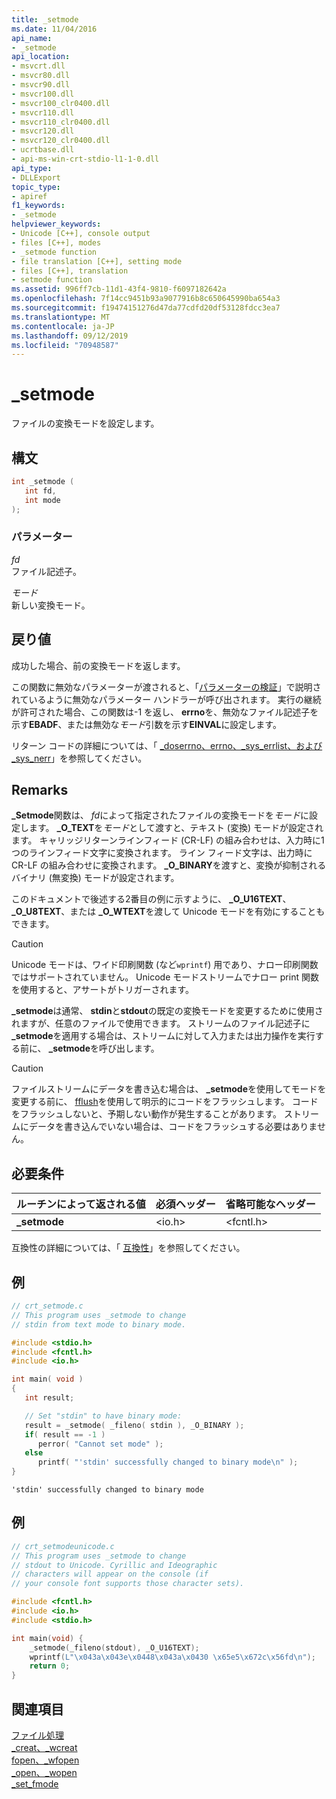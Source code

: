 ```yaml
---
title: _setmode
ms.date: 11/04/2016
api_name:
- _setmode
api_location:
- msvcrt.dll
- msvcr80.dll
- msvcr90.dll
- msvcr100.dll
- msvcr100_clr0400.dll
- msvcr110.dll
- msvcr110_clr0400.dll
- msvcr120.dll
- msvcr120_clr0400.dll
- ucrtbase.dll
- api-ms-win-crt-stdio-l1-1-0.dll
api_type:
- DLLExport
topic_type:
- apiref
f1_keywords:
- _setmode
helpviewer_keywords:
- Unicode [C++], console output
- files [C++], modes
- _setmode function
- file translation [C++], setting mode
- files [C++], translation
- setmode function
ms.assetid: 996ff7cb-11d1-43f4-9810-f6097182642a
ms.openlocfilehash: 7f14cc9451b93a9077916b8c650645990ba654a3
ms.sourcegitcommit: f19474151276d47da77cdfd20df53128fdcc3ea7
ms.translationtype: MT
ms.contentlocale: ja-JP
ms.lasthandoff: 09/12/2019
ms.locfileid: "70948587"
---
```

# <a name="_setmode"></a>_setmode

ファイルの変換モードを設定します。

## <a name="syntax"></a>構文

```C
int _setmode (
   int fd,
   int mode
);
```

### <a name="parameters"></a>パラメーター

*fd*<br/>
ファイル記述子。

*モード*<br/>
新しい変換モード。

## <a name="return-value"></a>戻り値

成功した場合、前の変換モードを返します。

この関数に無効なパラメーターが渡されると、「[パラメーターの検証](../../c-runtime-library/parameter-validation.md)」で説明されているように無効なパラメーター ハンドラーが呼び出されます。 実行の継続が許可された場合、この関数は-1 を返し、 **errno**を、無効なファイル記述子を示す**EBADF**、または無効な*モード*引数を示す**EINVAL**に設定します。

リターン コードの詳細については、「 [_doserrno、errno、_sys_errlist、および _sys_nerr](../../c-runtime-library/errno-doserrno-sys-errlist-and-sys-nerr.md)」を参照してください。

## <a name="remarks"></a>Remarks

**_Setmode**関数は、 *fd*によって指定されたファイルの変換モードを*モード*に設定します。 **_O_TEXT**を*モード*として渡すと、テキスト (変換) モードが設定されます。 キャリッジリターンラインフィード (CR-LF) の組み合わせは、入力時に1つのラインフィード文字に変換されます。 ライン フィード文字は、出力時に CR-LF の組み合わせに変換されます。 **_O_BINARY**を渡すと、変換が抑制されるバイナリ (無変換) モードが設定されます。

このドキュメントで後述する2番目の例に示すように、 **_O_U16TEXT**、 **_O_U8TEXT**、または **_O_WTEXT**を渡して Unicode モードを有効にすることもできます。

> [!CAUTION]
> Unicode モードは、ワイド印刷関数 (など`wprintf`) 用であり、ナロー印刷関数ではサポートされていません。 Unicode モードストリームでナロー print 関数を使用すると、アサートがトリガーされます。

**_setmode**は通常、 **stdin**と**stdout**の既定の変換モードを変更するために使用されますが、任意のファイルで使用できます。 ストリームのファイル記述子に **_setmode**を適用する場合は、ストリームに対して入力または出力操作を実行する前に、 **_setmode**を呼び出します。

> [!CAUTION]
> ファイルストリームにデータを書き込む場合は、 **_setmode**を使用してモードを変更する前に、 [fflush](fflush.md)を使用して明示的にコードをフラッシュします。 コードをフラッシュしないと、予期しない動作が発生することがあります。 ストリームにデータを書き込んでいない場合は、コードをフラッシュする必要はありません。

## <a name="requirements"></a>必要条件

|ルーチンによって返される値|必須ヘッダー|省略可能なヘッダー|
|-------------|---------------------|----------------------|
|**_setmode**|\<io.h>|\<fcntl.h>|

互換性の詳細については、「 [互換性](../../c-runtime-library/compatibility.md)」を参照してください。

## <a name="example"></a>例

```C
// crt_setmode.c
// This program uses _setmode to change
// stdin from text mode to binary mode.

#include <stdio.h>
#include <fcntl.h>
#include <io.h>

int main( void )
{
   int result;

   // Set "stdin" to have binary mode:
   result = _setmode( _fileno( stdin ), _O_BINARY );
   if( result == -1 )
      perror( "Cannot set mode" );
   else
      printf( "'stdin' successfully changed to binary mode\n" );
}
```

```Output
'stdin' successfully changed to binary mode
```

## <a name="example"></a>例

```C
// crt_setmodeunicode.c
// This program uses _setmode to change
// stdout to Unicode. Cyrillic and Ideographic
// characters will appear on the console (if
// your console font supports those character sets).

#include <fcntl.h>
#include <io.h>
#include <stdio.h>

int main(void) {
    _setmode(_fileno(stdout), _O_U16TEXT);
    wprintf(L"\x043a\x043e\x0448\x043a\x0430 \x65e5\x672c\x56fd\n");
    return 0;
}
```

## <a name="see-also"></a>関連項目

[ファイル処理](../../c-runtime-library/file-handling.md)<br/>
[_creat、_wcreat](creat-wcreat.md)<br/>
[fopen、_wfopen](fopen-wfopen.md)<br/>
[_open、_wopen](open-wopen.md)<br/>
[_set_fmode](set-fmode.md)<br/>
